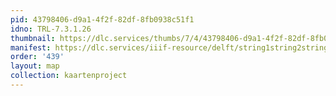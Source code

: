 ```yaml
---
pid: 43798406-d9a1-4f2f-82df-8fb0938c51f1
idno: TRL-7.3.1.26
thumbnail: https://dlc.services/thumbs/7/4/43798406-d9a1-4f2f-82df-8fb0938c51f1/full/400,339/0/default.jpg
manifest: https://dlc.services/iiif-resource/delft/string1string2string3/kaartenproject-2007/TRL-7.3.1.26
order: '439'
layout: map
collection: kaartenproject
---
```

